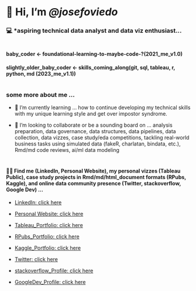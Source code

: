 # 👋 Hi, I’m *@josefoviedo*

### 💻 *aspiring technical data analyst and data viz enthusiast...

#

#### baby_coder <- foundational-learning-to-maybe-code-?(2021_me_v1.0)

#### slightly_older_baby_coder <- skills_coming_along(git, sql, tableau, r, python, md (2023_me_v1.1))

# 

### some more about me ...

* 🌱 I’m currently learning ... how to continue developing my technical skills with my unique learning style and get over impostor syndrome. 

* 💞️ I’m looking to collaborate or be a sounding board on ... analysis preparation, data governance, data structures, data pipelines, data collection, data vizzes, case study/eda competitions, tackling real-world business tasks using simulated data (fakeR, charlatan, bindata, etc.), Rmd/md code reviews, ai/ml data modeling

#

#### 👀🔎 Find me (LinkedIn, Personal Website), my personal vizzes (Tableau Public), case study projects in Rmd/md/html_document formats (RPubs, Kaggle), and online data community presence (Twitter, stackoverflow, Google Dev) ... 


* [LinkedIn: click here](https://www.linkedin.com/in/jose-oviedo-461278192/)

* [Personal Website: click here](https://josefoviedo.blogspot.com/)

* [Tableau_Portfolio: click here](https://public.tableau.com/app/profile/josefoviedo)

* [RPubs_Portfolio: click here](https://rpubs.com/joseoviedo)

* [Kaggle_Portfolio: click here](https://www.kaggle.com/josefoviedo)

* [Twitter: click here](https://twitter.com/josefoviedo_)

* [stackoverflow_Profile: click here](https://stackoverflow.com/users/19770925/jose-oviedo?tab=profile)

* [GoogleDev_Profile: click here](https://g.dev/jfoviedo)
